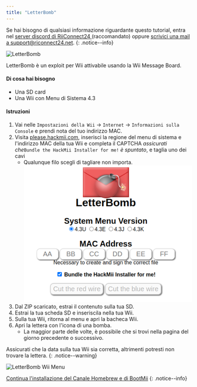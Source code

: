 ```yaml
---
title: "LetterBomb"
---
```


Se hai bisogno di qualsiasi informazione riguardante questo tutorial, entra nel [server discord di RiiConnect24 ](https://discord.gg/rc24)(raccomandato) oppure [scrivici una mail a support@riconnect24.net](mailto:support@riiconnect24.net).
{: .notice--info}

![LetterBomb](/images/letterbomb.png)

LetterBomb è un exploit per Wii attivabile usando la Wii Message Board.

#### Di cosa hai bisogno
- Una SD card
- Una Wii con Menu di Sistema 4.3

#### Istruzioni


1. Vai nelle `Impostazioni della Wii` -> `Internet` -> `Informazioni sulla Console` e prendi nota del tuo indirizzo MAC.
1. Visita [please.hackmii.com](https://please.hackmii.com), inserisci la regione del menu di sistema e l'indirizzo MAC della tua Wii e completa il CAPTCHA *assicurati che*`Bundle the HackMii Installer for me!` *è spuntato*, e taglia uno dei cavi
   - Qualunque filo scegli di tagliare non importa. ![Schermata HackMii](/images/Wii/LetterBomb-PC.png)
1. Dal ZIP scaricato, estrai il contenuto sulla tua SD.
1. Estrai la tua scheda SD e inseriscila nella tua Wii.
1. Sulla tua Wii, ritorna al menu e apri la bacheca Wii.
1. Apri la lettera con l'icona di una bomba.
   - La maggior parte delle volte, è possibile che si trovi nella pagina del giorno precedente o successivo.

Assicurati che la data sulla tua Wii sia corretta, altrimenti potresti non trovare la lettera.
{: .notice--warning}


![LetterBomb Wii Menu](/images/Wii/LetterBomb-Wii.png)

[Continua l'installazione del Canale Homebrew e di BootMii](hbc)
{: .notice--info}
